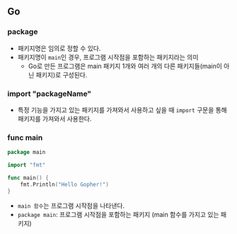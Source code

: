 ## Go

### package

- 패키지명은 임의로 정할 수 있다.
- 패키지명이 `main`인 경우, 프로그램 시작점을 포함하는 패키지라는 의미
  - Go로 만든 프로그램은 main 패키지 1개와 여러 개의 다른 패키지들(main이 아닌 패키지)로 구성된다.

### import "packageName"

- 특정 기능을 가지고 있는 패키지를 가져와서 사용하고 싶을 때 `import` 구문을 통해 패키지를 가져와서 사용한다.

### func main

```go
package main

import "fmt"

func main() {
    fmt.Println("Hello Gopher!")
}
```

- `main 함수`는 프로그램 시작점을 나타낸다.
- `package main`: 프로그램 시작점을 포함하는 패키지 (main 함수를 가지고 있는 패키지)
